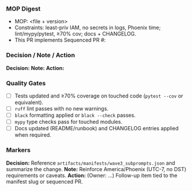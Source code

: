 ### MOP Digest
- MOP: <file + version>
- Constraints: least-priv IAM, no secrets in logs, Phoenix time; lint/mypy/pytest, ≥70% cov; docs + CHANGELOG.
- This PR implements Sequenced PR #: <n>

### Decision / Note / Action
**Decision:** <!-- Summarize the go/no-go outcome and link to the manifest entry -->
**Note:** <!-- Highlight caveats, Phoenix-aware scheduling callouts, or reviewer context -->
**Action:** <!-- Enumerate follow-ups or owners for downstream tasks -->

### Quality Gates
- [ ] Tests updated and ≥70% coverage on touched code (`pytest --cov` or equivalent).
- [ ] `ruff` lint passes with no new warnings.
- [ ] `black` formatting applied or `black --check` passes.
- [ ] `mypy` type checks pass for touched modules.
- [ ] Docs updated (README/runbook) and CHANGELOG entries applied when required.

### Markers
<!-- Begin each block with Decision:/Note:/Action: and link to the relevant manifest entry -->
**Decision:** Reference `artifacts/manifests/wave3_subprompts.json` and summarize the change.
**Note:** Reinforce America/Phoenix (UTC-7, no DST) requirements or caveats.
**Action:** (Owner: …) Follow-up item tied to the manifest slug or sequenced PR.
